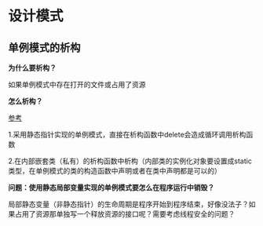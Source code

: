 # 设计模式

## 单例模式的析构

**为什么要析构？**

如果单例模式中存在打开的文件或占用了资源

**怎么析构？**

[参考](https://blog.csdn.net/littesss/article/details/78413149)

1.采用静态指针实现的单例模式，直接在析构函数中delete会造成循环调用析构函数

2.在内部嵌套类（私有）的析构函数中析构（内部类的实例化对象要设置成static类型，在单例模式的类的构造函数中声明或者在类中声明都是可以的）

**问题：使用静态局部变量实现的单例模式要怎么在程序运行中销毁？**

局部静态变量（非静态指针）的生命周期是程序开始到程序结束，好像没法子？如果占用了资源那单独写一个释放资源的接口呢？需要考虑线程安全的问题？